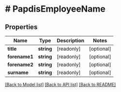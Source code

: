 # # PapdisEmployeeName

## Properties

Name | Type | Description | Notes
------------ | ------------- | ------------- | -------------
**title** | **string** | [readonly] | [optional]
**forename1** | **string** | [readonly] | [optional]
**forename2** | **string** | [readonly] | [optional]
**surname** | **string** | [readonly] | [optional]

[[Back to Model list]](../../README.md#models) [[Back to API list]](../../README.md#endpoints) [[Back to README]](../../README.md)
